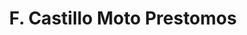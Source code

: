 ---
title: "F. Castillo Moto Prestomos"
url: /san-cristobal/f-castillo-moto-prestomos/
shop: motocicleta
---